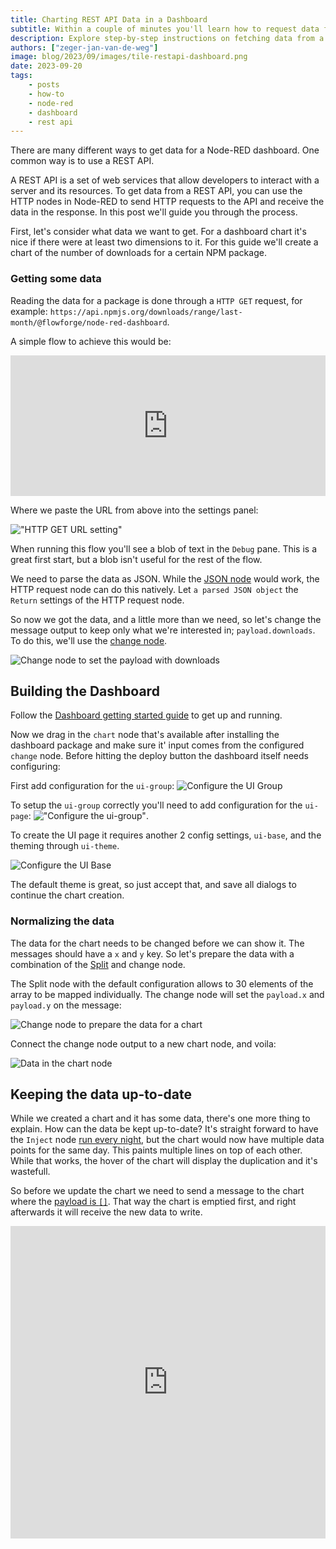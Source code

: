 ```yaml
---
title: Charting REST API Data in a Dashboard
subtitle: Within a couple of minutes you'll learn how to request data from a REST endpoint and build a chart to display data points
description: Explore step-by-step instructions on fetching data from a REST API and crafting a dynamic dashboard chart effortlessly.
authors: ["zeger-jan-van-de-weg"]
image: blog/2023/09/images/tile-restapi-dashboard.png
date: 2023-09-20
tags:
    - posts
    - how-to
    - node-red
    - dashboard
    - rest api
---
```


There are many different ways to get data for a Node-RED dashboard. One common
way is to use a REST API.

A REST API is a set of web services that allow developers to interact with a
server and its resources. To get data from a REST API, you can use the HTTP
nodes in Node-RED to send HTTP requests to the API and receive the data in
the response. In this post we'll guide you through the process.

<!--more-->

First, let's consider what data we want to get. For a dashboard chart it's nice
if there were at least two dimensions to it. For this guide we'll create a chart
of the number of downloads for a certain NPM package.

### Getting some data

Reading the data for a package is done through a `HTTP GET` request, for example:
`https://api.npmjs.org/downloads/range/last-month/@flowforge/node-red-dashboard`.

A simple flow to achieve this would be:

<iframe width="100%" height="225px" src="https://flows.nodered.org/flow/7c2dd3ccde70746a40ef8f5aa58c591c/share?height=100" allow="clipboard-read; clipboard-write" style="border: none;"></iframe>

Where we paste the URL from above into the settings panel:

!["HTTP GET URL setting"](./images/http-get-npmapi.png "HTTP GET URL setting")

When running this flow you'll see a blob of text in the `Debug` pane. This is a
great first start, but a blob isn't useful for the rest of the flow.

We need to parse the data as JSON. While the [JSON node](/node-red/core-nodes/json)
would work, the HTTP request node can do this natively. Let `a parsed JSON object`
the `Return` settings of the HTTP request node.

So now we got the data, and a little more than we need, so let's change the
message output to keep only what we're interested in; `payload.downloads`. To
do this, we'll use the [change node](/node-red/core-nodes/change).

![Change node to set the payload with downloads](./images/change-node-set-downloads-payload.png "Change node to set the payload")

## Building the Dashboard

Follow the [Dashboard getting started guide](/blog/2024/03/dashboard-getting-started/) to get up and running.

Now we drag in the `chart` node that's available after installing the dashboard
package and make sure it' input comes from the configured `change` node. Before
hitting the deploy button the dashboard itself needs configuring:

First add configuration for the `ui-group`: ![Configure the UI Group](./images/dashboard-config-chart.png "Configure the chart")

To setup the `ui-group` correctly you'll need to add configuration for the `ui-page`: !["Configure the ui-group"](./images/dashboard-config-ui-group.png "Configure the UI group").

To create the UI page it requires another 2 config settings, `ui-base`, and the theming through `ui-theme`.

![Configure the UI Base](./images/dashboard-config-ui-base.png)

The default theme is great, so just accept that, and save all dialogs to continue the chart creation.

### Normalizing the data

The data for the chart needs to be changed before we can show it. The messages should have a `x` and `y` key. So let's prepare the data with
a combination of the [Split](/node-red/core-nodes/split) and change node.

The Split node with the default configuration allows to 30 elements of the array
to be mapped individually. The change node will set the `payload.x` and `payload.y`
on the message:

![Change node to prepare the data for a chart](./images/change-node-prepare-data-chart.png "Prepare data for the chart")

Connect the change node output to a new chart node, and voila:

![Data in the chart node](./images/chart-with-data.png)

## Keeping the data up-to-date

While we created a chart and it has some data, there's one more thing to explain.
How can the data be kept up-to-date? It's straight forward to have the `Inject`
node [run every night](/node-red/core-nodes/inject/),
but the chart would now have multiple data points
for the same day. This paints multiple lines on top of each other. While that works,
the hover of the chart will display the duplication and it's wastefull.

So before we update the chart we need to send a message to the chart where the
[payload is `[]`](https://dashboard.flowfuse.com/nodes/widgets/ui-chart.html#removing-data).
That way the chart is emptied first, and right afterwards it will
receive the new data to write.

<iframe width="100%" height="500px" src="https://flows.nodered.org/flow/47f4cda247f2f2e0172ab61c795308bb/share" allow="clipboard-read; clipboard-write" style="border: none;"></iframe>